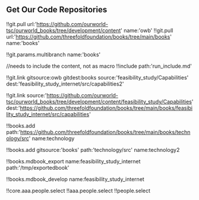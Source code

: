 ## Get Our Code Repositories

!!git.pull url:'https://github.com/ourworld-tsc/ourworld_books/tree/development/content' name:'owb'
!!git.pull url:'https://github.com/threefoldfoundation/books/tree/main/books' name:'books'

!!git.params.multibranch name:'books'

//needs to include the content, not as macro
!!include path:'run_include.md'

!!git.link gitsource:owb
    gitdest:books
    source:'feasibility_study/Capabilities'
    dest:'feasibility_study_internet/src/capabilities2'

<!-- is same as above -->

!!git.link
    source:'https://github.com/ourworld-tsc/ourworld_books/tree/development/content/feasibility_study/Capabilities'
    dest:'https://github.com/threefoldfoundation/books/tree/main/books/feasibility_study_internet/src/capabilities'

<!-- if name not specified, will use the name of the directory -->

!!books.add
    path:'https://github.com/threefoldfoundation/books/tree/main/books/technology/src'
    name:technology

<!-- path can be a path or url, if gitsource specified will append to the git it points too -->

!!books.add
    gitsource:'books'
    path:'technology/src'
    name:technology2
    
<!-- export to a chosen path or url -->

!!books.mdbook_export name:feasibility_study_internet path:'/tmp/exportedbook'

<!--!!books.export name:myname url:'https://github.com/threefoldfoundation/home'-->

<!-- export all books -->
<!-- //!!books.mdbook_export name:* -->

!!books.mdbook_develop name:feasibility_study_internet

<!-- !!publishtools.publish server:'ourserver.com' -->

!!core.aaa.people.select
!!aaa.people.select
!!people.select
